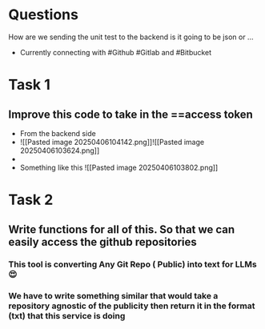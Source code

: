 # Questions
How are we sending the unit test to the backend is it going to be json or ...

- Currently connecting with #Github  #Gitlab and #Bitbucket

# Task 1
## Improve this code to take in the ==access token 
  - From the backend side 
  - ![[Pasted image 20250406104142.png]]![[Pasted image 20250406103624.png]]
- 
- Something like this ![[Pasted image 20250406103802.png]]

# Task 2
## Write functions for all of this. So that we can easily access the github repositories

### This tool is converting Any Git Repo ( Public) into text for LLMs 😍
### We have to write something similar that would take a repository agnostic of the publicity then return it in the format (txt) that this service is doing

 